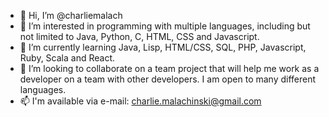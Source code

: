 - 👋 Hi, I’m @charliemalach
- 👀 I’m interested in programming with multiple languages, including but not limited to Java, Python, C, HTML, CSS and Javascript. 
- 🌱 I’m currently learning Java, Lisp, HTML/CSS, SQL, PHP, Javascript, Ruby, Scala and React. 
- 💞️ I’m looking to collaborate on a team project that will help me work as a developer on a team with other developers. I am open to many different languages. 
- 📫 I'm available via e-mail: charlie.malachinski@gmail.com

<!---
charliemalach/charliemalach is a ✨ special ✨ repository because its `README.md` (this file) appears on your GitHub profile.
You can click the Preview link to take a look at your changes.
--->
